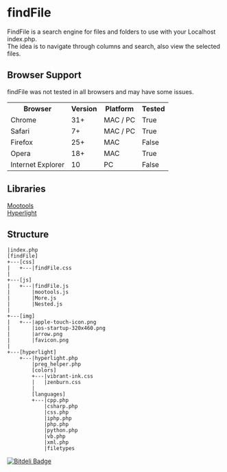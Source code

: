 findFile
==================================================

FindFile is a search engine for files and folders to use with your Localhost index.php.  
The idea is to navigate through columns and search, also view the selected files.


Browser Support
--------------------------------------
findFile was not tested in all browsers and may have some issues.

<table>
  <tr>
    <th>Browser</th>
    <th>Version</th>
    <th>Platform</th>
    <th>Tested</th>
  </tr>
  <tr>
    <td>Chrome</td>
    <td>31+</td>
    <td>MAC / PC</td>
    <td>True</td>
  </tr>
  <tr>
    <td>Safari</td>
    <td>7+</td>
    <td>MAC / PC</td>
    <td>True</td>
  </tr>
  <tr>
    <td>Firefox</td>
    <td>25+</td>
    <td>MAC </td>
    <td>False</td>
  </tr>
  <tr>
    <td>Opera</td>
    <td>18+</td>
    <td>MAC </td>
    <td>True</td>
  </tr>
  <tr>
    <td>Internet Explorer</td>
    <td>10</td>
    <td>PC</td>
    <td>False</td>
  </tr>
</table>


Libraries
--------------------------------------
[Mootools](https://github.com/mootools)  
[Hyperlight](https://code.google.com/p/hyperlight/)  


Structure
--------------------------------------
```
|index.php
[findFile]
+---[css]
|	+---|findFile.css
|
+---[js]
|	+---|findFile.js
|		|mootools.js
|		|More.js
|		|Nested.js
|
+---[img]
|	+---|apple-touch-icon.png
|		|ios-startup-320x460.png
|		|arrow.png
|		|favicon.png
|
+---[hyperlight]
	+---|hyperlight.php
		|preg_helper.php
		[colors]
		+---|vibrant-ink.css
		|	|zenburn.css
		|
		[languages]
		+---|cpp.php
			|csharp.php
			|css.php
			|iphp.php
			|php.php
			|python.php
			|vb.php
			|xml.php
			|filetypes
```




[![Bitdeli Badge](https://d2weczhvl823v0.cloudfront.net/kukugt/findfile/trend.png)](https://bitdeli.com/free "Bitdeli Badge")

